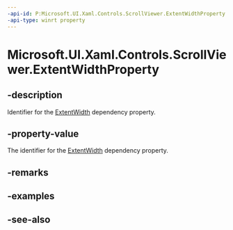 ```yaml
---
-api-id: P:Microsoft.UI.Xaml.Controls.ScrollViewer.ExtentWidthProperty
-api-type: winrt property
---
```


<!-- Property syntax
public Windows.UI.Xaml.DependencyProperty ExtentWidthProperty { get; }
-->

# Microsoft.UI.Xaml.Controls.ScrollViewer.ExtentWidthProperty

## -description
Identifier for the [ExtentWidth](scrollviewer_extentwidth.md) dependency property.

## -property-value
The identifier for the [ExtentWidth](scrollviewer_extentwidth.md) dependency property.

## -remarks

## -examples

## -see-also
